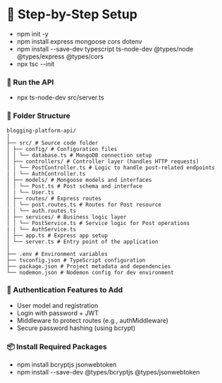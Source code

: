 # 🔧 Step-by-Step Setup

- npm init -y
- npm install express mongoose cors dotenv
- npm install --save-dev typescript ts-node-dev @types/node @types/express @types/cors
- npx tsc --init

### 🚀 Run the API

- npx ts-node-dev src/server.ts

### 📁 Folder Structure

```
blogging-platform-api/
│
├── src/ # Source code folder
│ ├── config/ # Configuration files
│ │ └── database.ts # MongoDB connection setup
│ ├── controllers/ # Controller layer (handles HTTP requests)
│ │ └── PostController.ts # Logic to handle post-related endpoints
| | └── AuthController.ts
│ ├── models/ # Mongoose models and interfaces
│ │ └── Post.ts # Post schema and interface
│ | └── User.ts
│ ├── routes/ # Express routes
│ │ └── post.routes.ts # Routes for Post resource
| | └── auth.routes.ts
│ ├── services/ # Business logic layer
│ │ └── PostService.ts # Service logic for Post operations
| | └── AuthService.ts
│ ├── app.ts # Express app setup
│ └── server.ts # Entry point of the application
│
├── .env # Environment variables
├── tsconfig.json # TypeScript configuration
├── package.json # Project metadata and dependencies
└── nodemon.json # Nodemon config for dev environment
```

### 🔐 Authentication Features to Add

- User model and registration
- Login with password + JWT
- Middleware to protect routes (e.g., authMiddleware)
- Secure password hashing (using bcrypt)

### 📦 Install Required Packages

- npm install bcryptjs jsonwebtoken
- npm install --save-dev @types/bcryptjs @types/jsonwebtoken
